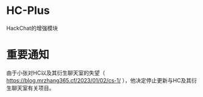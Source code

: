 # HC-Plus
HackChat的增强模块  

# 重要通知  
由于小张对HC以及其衍生聊天室的失望（ https://blog.mrzhang365.cf/2023/01/02/cs-1/ ），他决定停止更新与HC及其衍生聊天室有关项目。
